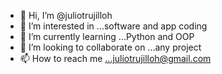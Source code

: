 - 👋 Hi, I’m @juliotrujilloh
- 👀 I’m interested in ...software and app coding
- 🌱 I’m currently learning ...Python and OOP
- 💞️ I’m looking to collaborate on ...any project
- 📫 How to reach me ...juliotrujilloh@gmail.com

<!---
juliotrujilloh/juliotrujilloh is a ✨ special ✨ repository because its `README.md` (this file) appears on your GitHub profile.
You can click the Preview link to take a look at your changes.
--->

